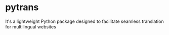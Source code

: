 # pytrans
It's a lightweight Python package designed to facilitate seamless translation for multilingual websites
